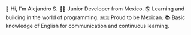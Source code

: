👋 Hi, I'm Alejandro S.
👨‍💻 Junior Developer from Mexico.
🌎 Learning and building in the world of programming.
🇲🇽 Proud to be Mexican.
📚 Basic knowledge of English for communication and continuous learning.

